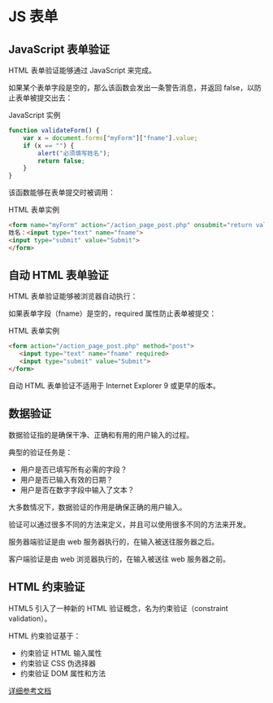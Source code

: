 

# JS 表单

## JavaScript 表单验证

HTML 表单验证能够通过 JavaScript 来完成。

如果某个表单字段是空的，那么该函数会发出一条警告消息，并返回 false，以防止表单被提交出去：

JavaScript 实例

``` javascript
function validateForm() {
    var x = document.forms["myForm"]["fname"].value;
    if (x == "") {
        alert("必须填写姓名");
        return false;
    }
}
```

该函数能够在表单提交时被调用：

HTML 表单实例

``` HTML 
<form name="myForm" action="/action_page_post.php" onsubmit="return validateForm()" method="post">
姓名：<input type="text" name="fname">
<input type="submit" value="Submit">
</form>
```

## 自动 HTML 表单验证
HTML 表单验证能够被浏览器自动执行：

如果表单字段（fname）是空的，required 属性防止表单被提交：

HTML 表单实例

``` html 
<form action="/action_page_post.php" method="post">
   <input type="text" name="fname" required>
   <input type="submit" value="Submit">
</form>
```

自动 HTML 表单验证不适用于 Internet Explorer 9 或更早的版本。

## 数据验证

数据验证指的是确保干净、正确和有用的用户输入的过程。

典型的验证任务是：

 - 用户是否已填写所有必需的字段？
 - 用户是否已输入有效的日期？
 - 用户是否在数字字段中输入了文本？

大多数情况下，数据验证的作用是确保正确的用户输入。

验证可以通过很多不同的方法来定义，并且可以使用很多不同的方法来开发。

服务器端验证是由 web 服务器执行的，在输入被送往服务器之后。

客户端验证是由 web 浏览器执行的，在输入被送往 web 服务器之前。

## HTML 约束验证

HTML5 引入了一种新的 HTML 验证概念，名为约束验证（constraint validation）。

HTML 约束验证基于：

 - 约束验证 HTML 输入属性
 - 约束验证 CSS 伪选择器
 - 约束验证 DOM 属性和方法

[详细参考文档](https://www.w3school.com.cn/js/js_validation.asp)

